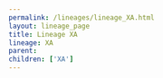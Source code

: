```yaml
---
permalink: /lineages/lineage_XA.html
layout: lineage_page
title: Lineage XA
lineage: XA
parent: 
children: ['XA']
---
```

